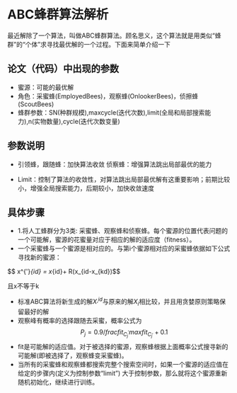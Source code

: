 # ABC蜂群算法解析 # 
最近解除了一个算法，叫做ABC蜂群算法。顾名思义，这个算法就是用类似“蜂群”的“个体”求寻找最优解的一个过程。下面来简单介绍一下

##  论文（代码）中出现的参数 ##
- 蜜源：可能的最优解
- 角色：采蜜蜂(EmployedBees)，观察蜂(OnlookerBees)，侦擦蜂(ScoutBees)
- 蜂群参数：SN(种群规模),maxcycle(迭代次数),limit(全局和局部搜索能力),n(实物数量),cycle(迭代次数变量)

##  参数说明 ##
- 引领蜂，跟随蜂：加快算法收敛  侦察蜂：增强算法跳出局部最优的能力

- Limit：控制了算法的收敛性，对算法跳出局部最优解有这重要影响；前期比较小，增强全局搜索能力，后期较小，加快收敛速度


##  具体步骤 ##

- 1.将人工蜂群分为3类: 采蜜蜂、观察蜂和侦察蜂。每个蜜源的位置代表问题的一个可能解，蜜源的花蜜量对应于相应的解的适应度（fitness）。
- 一个采蜜蜂与一个蜜源是相对应的。与第i个蜜源相对应的采蜜蜂依据如下公式寻找新的蜜源：

$$ x^{'}_{id} = x_{id}+ R(x_{id-x_{kd})$$

且x不等于k
- 标准ABC算法将新生成的解$X_{'}^{id}$与原来的解$X_i$相比较，并且用贪婪原则策略保留最好的解
- 观察峰有概率的选择跟随去采蜜，概率公式为
 $$ P_j=0.9 /frac{fit_{C_j^{'}}}{max fit_C_{j^{'}}}+0.1    $$
- fit是可能解的适应值。对于被选择的蜜源，观察蜂根据上面概率公式搜寻新的可能解(即被选择了，观察蜂变采蜜蜂)。
- 当所有的采蜜蜂和观察蜂都搜索完整个搜索空间时，如果一个蜜源的适应值在给定的步骤内(定义为控制参数“limit”) 大于控制参数，那么就将这个蜜源重新随机初始化，继续进行训练。
